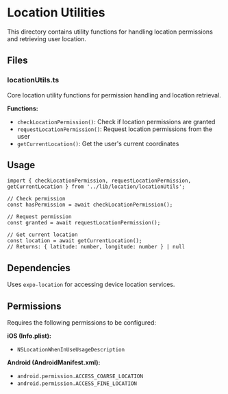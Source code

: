 # Location Utilities

This directory contains utility functions for handling location permissions and retrieving user location.

## Files

### locationUtils.ts
Core location utility functions for permission handling and location retrieval.

**Functions:**
- `checkLocationPermission()`: Check if location permissions are granted
- `requestLocationPermission()`: Request location permissions from the user  
- `getCurrentLocation()`: Get the user's current coordinates

## Usage

```tsx
import { checkLocationPermission, requestLocationPermission, getCurrentLocation } from '../lib/location/locationUtils';

// Check permission
const hasPermission = await checkLocationPermission();

// Request permission
const granted = await requestLocationPermission();

// Get current location
const location = await getCurrentLocation();
// Returns: { latitude: number, longitude: number } | null
```

## Dependencies

Uses `expo-location` for accessing device location services.

## Permissions

Requires the following permissions to be configured:

**iOS (Info.plist):**
- `NSLocationWhenInUseUsageDescription`

**Android (AndroidManifest.xml):**
- `android.permission.ACCESS_COARSE_LOCATION`
- `android.permission.ACCESS_FINE_LOCATION` 
